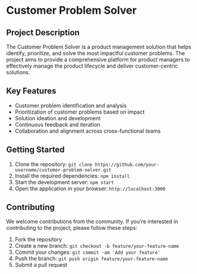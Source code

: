 
# Customer Problem Solver

## Project Description
The Customer Problem Solver is a product management solution that helps identify, prioritize, and solve the most impactful customer problems. The project aims to provide a comprehensive platform for product managers to effectively manage the product lifecycle and deliver customer-centric solutions.

## Key Features
- Customer problem identification and analysis
- Prioritization of customer problems based on impact
- Solution ideation and development
- Continuous feedback and iteration
- Collaboration and alignment across cross-functional teams

## Getting Started
1. Clone the repository: `git clone https://github.com/your-username/customer-problem-solver.git`
2. Install the required dependencies: `npm install`
3. Start the development server: `npm start`
4. Open the application in your browser: `http://localhost:3000`

## Contributing
We welcome contributions from the community. If you're interested in contributing to the project, please follow these steps:
1. Fork the repository
2. Create a new branch: `git checkout -b feature/your-feature-name`
3. Commit your changes: `git commit -am 'Add your feature'`
4. Push the branch: `git push origin feature/your-feature-name`
5. Submit a pull request


  
